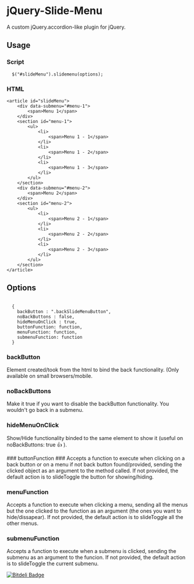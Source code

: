 # jQuery-Slide-Menu #

A custom jQuery.accordion-like plugin for jQuery.

## Usage ##

### Script ###

```
  $("#slideMenu").slidemenu(options);
```

### HTML ###
```
<article id="slideMenu">
	<div data-submenu="#menu-1">
		<span>Menu 1</span>
	</div>
	<section id="menu-1">
		<ul>
			<li>
				<span>Menu 1 - 1</span>
			</li>
			<li>
				<span>Menu 1 - 2</span>
			</li>
			<li>
				<span>Menu 1 - 3</span>
			</li>
		</ul>
	</section>
	<div data-submenu="#menu-2">
		<span>Menu 2</span>
	</div>
	<section id="menu-2">
		<ul>
			<li>
				<span>Menu 2 - 1</span>
			</li>
			<li>
				<span>Menu 2 - 2</span>
			</li>
			<li>
				<span>Menu 2 - 3</span>
			</li>
		</ul>
	</section>
</article>			
```

## Options ##
```console

  {
    backButton : ".backSlideMenuButton",
    noBackButtons : false,
    hideMenuOnClick : true,
    buttonFunction: function,
    menuFunction: function,
    submenuFunction: function
  }
```
### backButton ###
Element created/took from the html to bind the back functionality. (Only available on small browsers/mobile.

### noBackButtons ###
Make it true if you want to disable the backButton functionality. You wouldn't go back in a submenu.

### hideMenuOnClick ###
Show/Hide functionality binded to the same element to show it (useful on noBackButtons: true :+1: ).

### buttonFunction ###
Accepts a function to execute when clicking on a back button or on a menu if not back button found/provided, sending the clicked object as an argument to the method called.
If not provided, the default action is to slideToggle the button for showing/hiding.

### menuFunction ###
Accepts a function to execute when clicking a menu, sending all the menus but the one clicked to the function as an argument (the ones you want to hide/dissapear).
If not provided, the default action is to slideToggle all the other menus.

### submenuFunction ###
Accepts a function to execute when a submenu is clicked, sending the submenu as an argument to the funcion.
If not provided, the default action is to slideToggle the current submenu.


[![Bitdeli Badge](https://d2weczhvl823v0.cloudfront.net/DanMMX/jquery-slide-menu/trend.png)](https://bitdeli.com/free "Bitdeli Badge")

